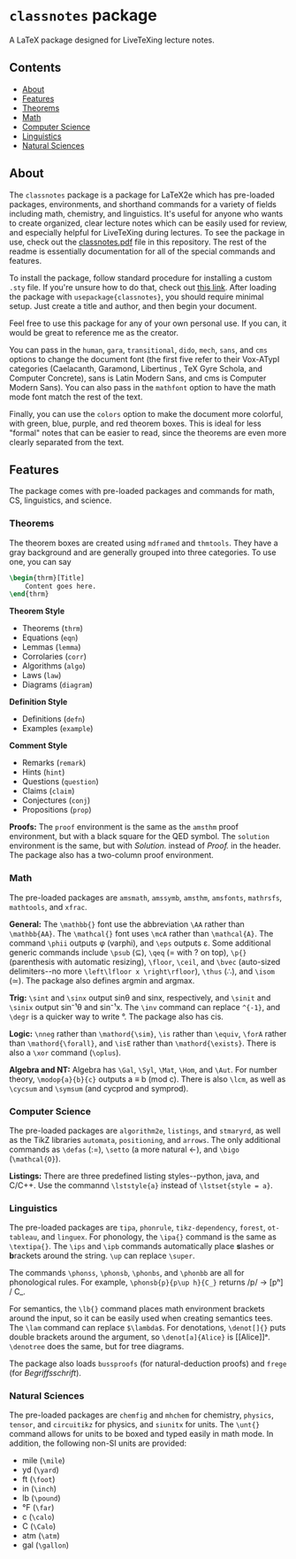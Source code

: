 # `classnotes` package
A LaTeX package designed for LiveTeXing lecture notes.

## Contents
* [About](https://github.com/neilrathi/classnotes#about)
* [Features](https://github.com/neilrathi/classnotes#features)
* [Theorems](https://github.com/neilrathi/classnotes#theorems)
* [Math](https://github.com/neilrathi/classnotes#math)
* [Computer Science](https://github.com/neilrathi/classnotes#computer-science)
* [Linguistics](https://github.com/neilrathi/classnotes#linguistics)
* [Natural Sciences](https://github.com/neilrathi/classnotes#natural-sciences)

## About
The `classnotes` package is a package for LaTeX2e which has pre-loaded packages, environments, and shorthand commands for a variety of fields including math, chemistry, and linguistics. It's useful for anyone who wants to create organized, clear lecture notes which can be easily used for review, and especially helpful for LiveTeXing during lectures. To see the package in use, check out the [classnotes.pdf](https://github.com/neilrathi/classnotes/blob/main/examples/classnotes.pdf) file in this repository. The rest of the readme is essentially documentation for all of the special commands and features.

To install the package, follow standard procedure for installing a custom `.sty` file. If you're unsure how to do that, check out [this link](https://tex.stackexchange.com/questions/1137/where-do-i-place-my-own-sty-or-cls-files-to-make-them-available-to-all-my-te). After loading the package with `usepackage{classnotes}`, you should require minimal setup. Just create a title and author, and then begin your document.

Feel free to use this package for any of your own personal use. If you can, it would be great to reference me as the creator.

You can pass in the `human`, `gara`, `transitional`, `dido`, `mech`, `sans`, and `cms` options to change the document font (the first five refer to their Vox-ATypI categories (Caelacanth, Garamond, Libertinus , TeX Gyre Schola, and Computer Concrete), sans is Latin Modern Sans, and cms is Computer Modern Sans). You can also pass in the `mathfont` option to have the math mode font match the rest of the text.

Finally, you can use the `colors` option to make the document more colorful, with green, blue, purple, and red theorem boxes. This is ideal for less "formal" notes that can be easier to read, since the theorems are even more clearly separated from the text.

## Features
The package comes with pre-loaded packages and commands for math, CS, linguistics, and science.

### Theorems
The theorem boxes are created using `mdframed` and `thmtools`. They have a gray background and are generally grouped into three categories. To use one, you can say
```latex
\begin{thrm}[Title]
    Content goes here.
\end{thrm}
```
**Theorem Style**
* Theorems (`thrm`)
* Equations (`eqn`)
* Lemmas (`lemma`)
* Corrolaries (`corr`)
* Algorithms (`algo`)
* Laws (`law`)
* Diagrams (`diagram`)

**Definition Style**
* Definitions (`defn`)
* Examples (`example`)

**Comment Style**
* Remarks (`remark`)
* Hints (`hint`)
* Questions (`question`)
* Claims (`claim`)
* Conjectures (`conj`)
* Propositions (`prop`)

**Proofs:** The `proof` environment is the same as the `amsthm` proof environment, but with a black square for the QED symbol. The `solution` environment is the same, but with *Solution.* instead of *Proof.* in the header. The package also has a two-column proof environment.

### Math
The pre-loaded packages are `amsmath`, `amssymb`, `amsthm`, `amsfonts`, `mathrsfs`, `mathtools`, and `xfrac`.

**General:** The `\mathbb{}` font use the abbreviation `\AA` rather than `\mathbb{AA}`. The `\mathcal{}` font uses `\mcA` rather than `\mathcal{A}`. The command `\phii` outputs φ (varphi), and `\eps` outputs ε.  Some additional generic commands include `\psub` (⊆), `\qeq` (= with ? on top), `\p{}` (parenthesis with automatic resizing), `\floor`, `\ceil`, and `\bvec` (auto-sized delimiters--no more `\left\lfloor x \right\rfloor`), `\thus` (∴), and `\isom` (≃). The package also defines argmin and argmax.

**Trig:** `\sint` and `\sinx` output sinθ and sinx, respectively, and `\sinit` and `\sinix` output sin⁻¹θ and sin⁻¹x. The `\inv` command can replace `^{-1}`, and `\degr` is a quicker way to write °. The package also has cis.

**Logic:** `\nneg` rather than `\mathord{\sim}`, `\is` rather than `\equiv`, `\forA` rather than `\mathord{\forall}`, and `\isE` rather than `\mathord{\exists}`. There is also a `\xor` command (`\oplus`).

**Algebra and NT:** Algebra has `\Gal`, `\Syl`, `\Mat`, `\Hom`, and `\Aut`. For number theory, `\modop{a}{b}{c}` outputs a ≡ b (mod c). There is also `\lcm`, as well as `\cycsum` and `\symsum` (and cycprod and symprod).

### Computer Science
The pre-loaded packages are `algorithm2e`, `listings`, and `stmaryrd`, as well as the TikZ libraries `automata`, `positioning`, and `arrows`. The only additional commands as `\defas` (:=), `\setto` (a more natural ←), and `\bigo` (`\mathcal{O}`).

**Listings:** There are three predefined listing styles--python, java, and C/C++. Use the commannd `\lststyle{a}` instead of `\lstset{style = a}`.

### Linguistics
The pre-loaded packages are `tipa`, `phonrule`, `tikz-dependency`, `forest`, `ot-tableau`, and `linguex`. For phonology, the `\ipa{}` command is the same as `\textipa{}`. The `\ips` and `\ipb` commands automatically place **s**lashes or **b**rackets around the string. `\up` can replace `\super`.

The commands `\phonss`, `\phonsb`, `\phonbs`, and `\phonbb` are all for phonological rules. For example, `\phonsb{p}{p\up h}{C_}` returns /p/ → [pʰ] / C_.

For semantics, the `\lb{}` command places math environment brackets around the input, so it can be easily used when creating semantics tees. The `\lam` command can replace `$\lambda$`. For denotations, `\denot[]{}` puts double brackets around the argument, so `\denot[a]{Alice}` is [[Alice]]ᵃ. `\denotree` does the same, but for tree diagrams.

The package also loads `bussproofs` (for natural-deduction proofs) and `frege` (for *Begriffsschrift*).

### Natural Sciences
The pre-loaded packages are `chemfig` and `mhchem` for chemistry, `physics`, `tensor`, and `circuitikz` for physics, and `siunitx` for units. The `\unt{}` command allows for units to be boxed and typed easily in math mode. In addition, the following non-SI units are provided:
* mile (`\mile`)
* yd (`\yard`)
* ft (`\foot`)
* in (`\inch`)
* lb (`\pound`)
* °F (`\far`)
* c (`\calo`)
* C (`\Calo`)
* atm (`\atm`)
* gal (`\gallon`)
